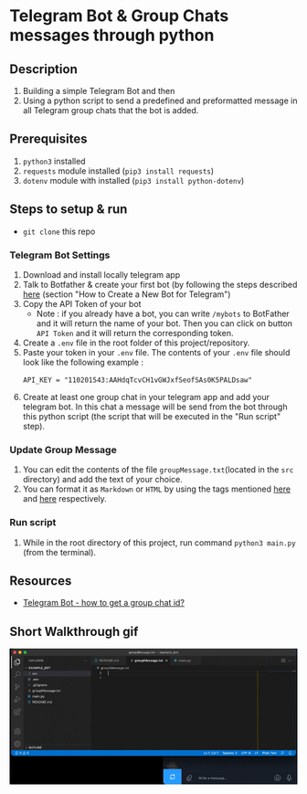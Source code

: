 # Telegram Bot & Group Chats messages through python

## Description
1. Building a simple Telegram Bot and then
2. Using a python script to send a predefined and preformatted message in all Telegram group chats that the bot is added. 

## Prerequisites
1. `python3` installed
2. `requests` module installed (`pip3 install requests`)
3. `dotenv` module with installed (`pip3 install python-dotenv`)

## Steps to setup & run

- `git clone` this repo


### Telegram Bot Settings
1. Download and install locally telegram app
2. Talk to Botfather & create your first bot (by following the steps described [here](https://sendpulse.com/knowledge-base/chatbot/create-telegram-chatbot) (section "How to Create a New Bot for Telegram")
3. Copy the API Token of your bot
   - Note : if you already have a bot, you can write `/mybots` to BotFather and it will return the name of your bot. Then you can click on button `API Token` and it will return the corresponding token.
4. Create a `.env` file in the root folder of this project/repository.
5. Paste your token in your `.env` file. The contents of your `.env` file should look like the following example :  
    ```
    API_KEY = "110201543:AAHdqTcvCH1vGWJxfSeofSAs0K5PALDsaw"
    ```
6. Create at least one group chat in your telegram app and add your telegram bot. In this chat a message will be send from the bot through this python script (the script that will be executed in the "Run script" step).

### Update Group Message
1. You can edit the contents of the file `groupMessage.txt`(located in the `src` directory) and add the text of your choice.
2. You can format it as `Markdown` or `HTML` by using the tags mentioned [here](https://core.telegram.org/bots/api#markdownv2-style) and [here](https://core.telegram.org/bots/api#html-style) respectively.

### Run script
1. While in the root directory of this project, run command `python3 main.py` (from the terminal).

## Resources
- [Telegram Bot - how to get a group chat id?](https://stackoverflow.com/questions/32423837/telegram-bot-how-to-get-a-group-chat-id)

## Short Walkthrough gif
![Recording](media/telegram-bot-python.gif "Short recording from the Telegram Bot + python script")
